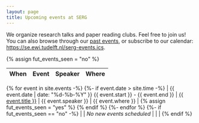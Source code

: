 ```yaml
---
layout: page
title: Upcoming events at SERG
---
```


We organize research talks and paper reading clubs.
Feel free to join us!
You can also browse through our <a href="past-events.html">past events</a>,
or subscribe to our calendar: 
<a href="https://se.ewi.tudelft.nl/serg-events.ics">https://se.ewi.tudelft.nl/serg-events.ics</a>.

{% assign fut_events_seen = "no" %}

| When | Event       | Speaker | Where           |
|---------|-------|----------------------|------------------------|
{% for event in site.events -%}
  {%- if event.date > site.time -%}
    | {{ event.date | date: "%d-%b-%Y" }} {{ event.start }} - {{ event.end }} | <a href="{{ event.url }}">{{ event.title }}</a> | {{ event.speaker }} | {{ event.where }} |
    {% assign fut_events_seen = "yes" %}
  {% endif %}
{%- endfor %}
{%- if fut_events_seen == "no" -%}
  | | _No new events scheduled_ | | |
{% endif %}

